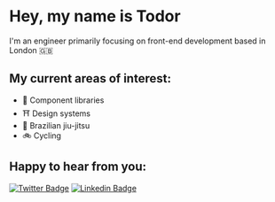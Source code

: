 # Hey, my name is Todor

I'm an engineer primarily focusing on front-end development based in London 🇬🇧

## My current areas of interest:

- 🧱 Component libraries
- ⛩ Design systems
- 🥋 Brazilian jiu-jitsu
- 🚲 Cycling

## Happy to hear from you:

[![Twitter Badge](https://img.shields.io/badge/-@todor_tsankov-1ca0f1?style=flat-square&logo=twitter&logoColor=fff&labelColor=1ca0f1&link=https://twitter.com/todor_tsankov)](https://twitter.com/todor_tsankov)
[![Linkedin Badge](https://img.shields.io/badge/-TodorTsankov-2867B2?style=flat-square&logo=Linkedin&logoColor=fff&link=https://www.linkedin.com/in/todor-tsankov/)](https://www.linkedin.com/in/todor-tsankov/)
